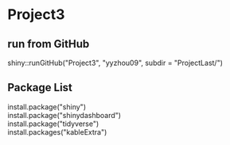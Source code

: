 # Project3

## run from GitHub
shiny::runGitHub("Project3", "yyzhou09", subdir = "ProjectLast/")

## Package List
install.package("shiny")  
install.package("shinydashboard")  
install.package("tidyverse")  
install.packages("kableExtra")
  
